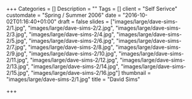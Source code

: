 +++
Categories = []
Description = ""
Tags = []
client = "Self Serivce"
customdate = "Spring / Summer 2006"
date = "2016-10-02T01:16:40+01:00"
draft = false
slides = ["images/large/dave-sims-2/1.jpg", "images/large/dave-sims-2/2.jpg", "images/large/dave-sims-2/3.jpg", "images/large/dave-sims-2/4.jpg", "images/large/dave-sims-2/5.jpg", "images/large/dave-sims-2/6.jpg", "images/large/dave-sims-2/7.jpg", "images/large/dave-sims-2/8.jpg", "images/large/dave-sims-2/9.jpg", "images/large/dave-sims-2/10.jpg", "images/large/dave-sims-2/11.jpg", "images/large/dave-sims-2/12.jpg", "images/large/dave-sims-2/13.jpg", "images/large/dave-sims-2/14.jpg", "images/large/dave-sims-2/15.jpg", "images/large/dave-sims-2/16.jpg"]
thumbnail = "images/large/dave-sims-2/1.jpg"
title = "David Sims"

+++
